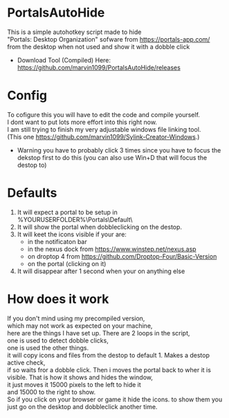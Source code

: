 # PortalsAutoHide
This is a simple autohotkey script made to hide  
"Portals: Desktop Organization" sofware from https://portals-app.com/  
from the desktop when not used and show it with a dobble click
- Download Tool (Compiled) Here: https://github.com/marvin1099/PortalsAutoHide/releases

# Config
To cofigure this you will have to edit the code and compile yourself.  
I dont want to put lots more effort into this right now.  
I am still trying to finish my very adjustable windows file linking tool.  
(This one https://github.com/marvin1099/Sylink-Creator-Windows.)

 - Warning you have to probably click 3 times since you have to focus the  
   dekstop first to do this (you can also use Win+D that will focus the destop to)  

# Defaults
1. It will expect a portal to be setup in %YOURUSERFOLDER%\Portals\Default\  
2. It will show the portal when dobbleclicking on the destop.
3. It will keet the icons visible if your are:  
   - in the notificaton bar
   - in the nexus dock from https://www.winstep.net/nexus.asp
   - on droptop 4 from https://github.com/Droptop-Four/Basic-Version 
   - on the portal (clicking on it) 
4. It will disappear after 1 second when your on anything else

# How does it work
If you don't mind using my precompiled version,  
which may not work as expected on your machine,  
here are the things I have set up.
There are 2 loops in the script,  
one is used to detect dobble clicks,  
one is used the other things.  
it will copy icons and files from the destop to default 1.
Makes a destop active check,  
if so waits fror a dobble click.
Then i moves the portal back to wher it is visible.
That is how it shows and hides the window,  
it just moves it 15000 pixels to the left to hide it  
and 15000 to the right to show.  
So if you click on your browser or game it hide the icons.
to show them you just go on the desktop and dobbleclick another time.
